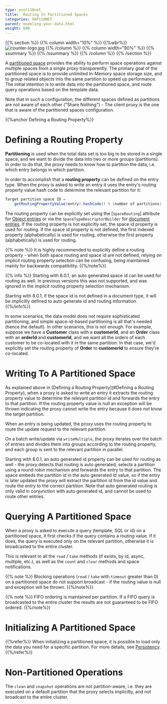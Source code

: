 ```yaml
---
type: post110net
title:  Routing In Partitioned Spaces
categories: XAP110NET
parent: modeling-your-data.html
weight: 600
---
```




{{% section %}}
 {{% column width="10%" %}}
 {{%wbr%}}
 ![counter-logo.jpg](/attachment_files/subject/partitioning.png)
 {{% /column %}}
 {{% column width="90%" %}}
 {{% ssummary %}} {{% /ssummary %}}
 {{% /column %}}
 {{% /section %}}



A [partitioned space](/product_overview/terminology.html) provides the ability to perform space operations against multiple spaces from a single proxy transparently. The primary goal of the partitioned space is to provide unlimited In-Memory space storage size, and to group related objects into the same partition to speed up performance. The initial intention is to write data into the partitioned space, and route query operations based on the template data.

Note that in such a configuration, the different spaces defined as partitions are not aware of each other ("Share Nothing") - The client proxy is the one that is aware of the partitioned spaces configuration.

{{%anchor Defining a Routing Property%}}

# Defining a Routing Property

**Partitioning** is used when the total data set is too big to be stored in a single space, and we want to divide the data into two or more groups (partitions). In order to do that, the proxy needs to know how to partition the data, i.e. which entry belongs in which partition.

In order to accomplish that a **routing property** can be defined on the entry type. When the proxy is asked to write an entry it uses the entry's routing property value hash code to determine the relevant partition for it:


```csharp
Target partition space ID =
    getRoutingPropertyValue(entry).hashCode() % (number of partitions)
```

The routing property can be explicitly set using the \[`SpaceRouting`\] attribute for [Object entries](./pono-attribute-annotations.html) or via the `SpaceTypeDescriptorBuilder` for [document entries](./document-api.html). If the routing property is not explicitly set, the space id property is used for routing. If the space id property is not defined, the first indexed property (alphabetically) is used for routing, otherwise the first property (alphabetically) is used for routing.

{{% note %}}
It is highly recommended to explicitly define a routing property - when both space routing and space id are not defined, relying on implicit routing property selection can be confusing, being maintained mainly for backwards compatibility.
{{%/note%}}

{{% info %}}
Starting with 8.0.1, an auto generated space id can be used for routing as well. In previous versions this was not supported, and was ignored in the implicit routing property selection mechanism.

Starting with 8.0.1, if the space id is not defined in a document type, it will be implicitly defined to auto generate id and routing information.
{{%/info%}}

In some scenarios, the data model does not require sophisticated partitioning, and simple space-id-based partitioning is all that's needed (hence the default). In other scenarios, this is not enough. For example, suppose we have a **Customer** class with a **customerId**, and an **Order** class with an **orderId** and **customerId**, and we want all the orders of each customer to be co-located with it in the same partition. In that case, we'd explicitly set the routing property of **Order** to **customerId** to ensure they're co-located.

# Writing To A Partitioned Space

As explained above in [Defining a Routing Property](#Defining a Routing Property), when a proxy is asked to write an entry it extracts the routing property value to determine the relevant partition id and forwards the entry to that partition. If the routing property value is null an exception will be thrown indicating the proxy cannot write the entry because it does not know the target partition.

When an entry is being updated, the proxy uses the routing property to route the update request to the relevant partition.

On a batch write/update via `writeMultiple`, the proxy iterates over the batch of entries and divides them into groups according to the routing property, and each group is sent to the relevant partition in parallel.

Starting with 8.0.1, an auto generated id property can be used for routing as well - the proxy detects that routing is auto generated, selects a partition using a round robin mechanism and forwards the entry to that partition. The space embeds the partition id in the auto generated id value, so if the entry is later updated the proxy will extract the partition id from the id value and route the entry to the correct partition. Note that auto generated routing is only valid in conjunction with auto generated id, and cannot be used to route other entries.

# Querying A Partitioned Space

When a proxy is asked to execute a query (template, SQL or id) on a partitioned space, it first checks if the query contains a routing value. If it does, the query is executed only on the relevant partition, otherwise it is broadcasted to the entire cluster.

This is relevant to all the `read` / `take` methods (if exists, by id, async, multiple, etc.), as well as the `count` and `clear` methods and space notifications.

{{% note %}}
Blocking operations (`read` / `take` with `timeout` greater than 0) on a partitioned space do not support broadcast - if the routing value is null and exception will be thrown.
{{%/note%}}

{{% note %}}
FIFO ordering is maintained per partition. If a FIFO query is broadcasted to the entire cluster the results are not guaranteed to be FIFO ordered.
{{%/note%}}

# Initializing A Partitioned Space

{{%refer%}}
When initializing a partitioned space, it is possible to load only the data you need for a specific partition. For more details, see [Persistency](./space-persistency-overview.html).
{{%/refer%}}

# Non-Partitioned Operations

The `clean` and `snapshot` operations are not partition-aware, i.e. they are executed on a default partition that the proxy selects implicitly, and not broadcast to the entire cluster.
